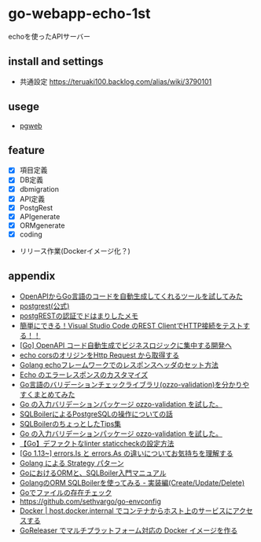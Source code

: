 # go-webapp-echo-1st

echoを使ったAPIサーバー

## install and settings

* 共通設定
    https://teruaki100.backlog.com/alias/wiki/3790101

## usege

* [pgweb](http://localhost:7101/)

## feature

* [x] 項目定義
* [x] DB定義
* [x] dbmigration
* [x] API定義
* [x] PostgRest
* [x] APIgenerate
* [x] ORMgenerate
* [x] coding
* リリース作業(Dockerイメージ化？)

## appendix

* [OpenAPIからGo言語のコードを自動生成してくれるツールを試してみた](https://zenn.dev/rescuenow/articles/3c9a19eb2c0655)
* [postgrest(公式)](https://docs.postgrest.org/en/v12/index.html)
* [postgRESTの認証でドはまりしたメモ](https://qiita.com/noya/items/1869ac43ed9d0835d468)
* [簡単にできる！Visual Studio Code のREST ClientでHTTP接続をテストする！！](https://1kara-hajimeru.com/2020/10/1378/)
* [[Go] OpenAPI コード自動生成でビジネスロジックに集中する開発へ](https://qiita.com/nyanchu/items/1c259750352b49e96a18)
* [echo corsのオリジンをHttp Request から取得する](https://shikatech.hatenablog.com/entry/2021/10/17/104810)
* [Golang echoフレームワークでのレスポンスヘッダのセット方法](https://qiita.com/naoki_koreeda/items/df7d42021406ad2e8ddd)
* [Echo のエラーレスポンスのカスタマイズ](https://qiita.com/naoki_koreeda/items/df7d42021406ad2e8ddd)
* [Go言語のバリデーションチェックライブラリ(ozzo-validation)を分かりやすくまとめてみた](https://qiita.com/gold-kou/items/201a19d9d0c760cc2104)
* [Go の入力バリデーションパッケージ ozzo-validation を試した。](https://zenn.dev/mattn/articles/893f28eff96129)
* [SQLBoilerによるPostgreSQLの操作についての話](https://syu-m-5151.hatenablog.com/entry/2024/01/23/161638)
* [SQLBoilerのちょっとしたTips集](https://zenn.dev/ryomak/articles/sqlboiler-go)
* [Go の入力バリデーションパッケージ ozzo-validation を試した。](https://zenn.dev/mattn/articles/893f28eff96129)
* [【Go】デファクトなlinter staticcheckの設定方法](https://qiita.com/yagi_eng/items/1c34f9691128c51846e7)
* [[Go 1.13~] errors.Is と errors.As の違いについてお気持ちを理解する](https://qiita.com/hiro_o918/items/fb01014e51354b8bb49f)
* [Golang による Strategy パターン](https://zenn.dev/empenguin/articles/09c1b50ebeb8e7)
* [GoにおけるORMと、SQLBoiler入門マニュアル](https://zenn.dev/gami/articles/0fb2cf8b36aa09#sqlboiler)
* [GolangのORM SQLBoilerを使ってみる - 実装編(Create/Update/Delete)](https://ken-aio.github.io/post/2019/03/25/golang-sqlboiler-cud/#update)
* [Goでファイルの存在チェック](https://qiita.com/hnakamur/items/848097aad846d40ae84b)
* https://github.com/sethvargo/go-envconfig
* [Docker | host.docker.internal でコンテナからホスト上のサービスにアクセスする](https://zenn.dev/collabostyle/articles/1152b59484107b)
* [GoReleaser でマルチプラットフォーム対応の Docker イメージを作る](https://qiita.com/frozenbonito/items/343ec66b292e3c0e154d)
